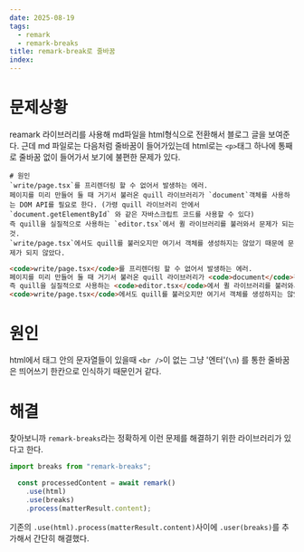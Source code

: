 ```yaml
---
date: 2025-08-19
tags:
  - remark
  - remark-breaks
title: remark-break로 줄바꿈
index:
---
```

# 문제상황
reamark 라이브러리를 사용해 md파일을 html형식으로 전환해서 블로그 글을 보여준다.
근데 md 파일로는 다음처럼 줄바꿈이 들어가있는데 html로는 `<p>`태그 하나에 통째로 줄바꿈 없이 들어가서 보기에 불편한 문제가 있다.
```
# 원인
`write/page.tsx`를 프리렌더링 할 수 없어서 발생하는 에러.
페이지를 미리 만들어 둘 때 거기서 불러온 quill 라이브러리가 `document`객체를 사용하는 DOM API를 필요로 한다. (가령 quill 라이브러리 안에서 `document.getElementById` 와 같은 자바스크립트 코드를 사용할 수 있다)
즉 quill을 실질적으로 사용하는 `editor.tsx`에서 퀼 라이브러리를 불러와서 문제가 되는것.
`write/page.tsx`에서도 quill를 불러오지만 여기서 객체를 생성하지는 않았기 때문에 문제가 되지 않았다.
```

```html
<code>write/page.tsx</code>를 프리렌더링 할 수 없어서 발생하는 에러.
페이지를 미리 만들어 둘 때 거기서 불러온 quill 라이브러리가 <code>document</code>객체를 사용하는 DOM API를 필요로 한다. (가령 quill 라이브러리 안에서 <code>document.getElementById</code> 와 같은 자바스크립트 코드를 사용할 수 있다)
즉 quill을 실질적으로 사용하는 <code>editor.tsx</code>에서 퀼 라이브러리를 불러와서 문제가 되는것.
<code>write/page.tsx</code>에서도 quill를 불러오지만 여기서 객체를 생성하지는 않았기 때문에 문제가 되지 않았다.
```
# 원인
html에서 태그 안의 문자열들이 있을때 `<br />`이 없는 그냥 '엔터'(`\n`) 를 통한 줄바꿈은 띄어쓰기 한칸으로 인식하기 때문인거 같다.

# 해결
찾아보니까 `remark-breaks`라는 정확하게 이런 문제를 해결하기 위한 라이브러리가 있다고 한다.
```ts
import breaks from "remark-breaks";

  const processedContent = await remark()
    .use(html)
    .use(breaks)
    .process(matterResult.content);
```
기존의 `.use(html).process(matterResult.content)`사이에 `.user(breaks)`를 추가해서 간단히 해결했다.

